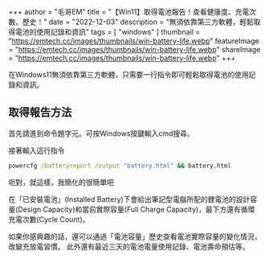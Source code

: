 +++
author = "毛哥EM"
title = "【Win11】取得電池報告！查看健康度、充電次數、歷史！"
date = "2022-12-03"
description = "無須依靠第三方軟體，輕鬆取得電池的使用記錄和資訊"
tags = [ "windows" ]
thumbnail = "https://emtech.cc/images/thumbnails/win-battery-life.webp"
featureImage = "https://emtech.cc/images/thumbnails/win-battery-life.webp"
shareImage = "https://emtech.cc/images/thumbnails/win-battery-life.webp"
+++

在Windows11無須依靠第三方軟體，只需要一行指令即可輕鬆取得電池的使用記錄和資訊。

<!--more-->

## 取得報告方法

首先請進到命令題字元。可按Windows按鍵輸入cmd搜尋。

接著輸入這行指令

```bat
powercfg /batteryreport /output "battery.html" && battery.html
```

呃對，就這樣，我簡化的很簡單吧

在「已安裝電池」(Installed Battery)下會給出筆記型電腦所配的鋰電池的設計容量(Design Capacity)和當前實際容量(Full Charge Capacity)，最下方還有循環充電次數(Cycle Count)。 

如果你感興趣的話，還可以通過「電池容量」歷史查看電池實際容量的變化情況，改變充放電習慣。 此外還有最近三天的電池電量使用記錄、電池壽命預估等。